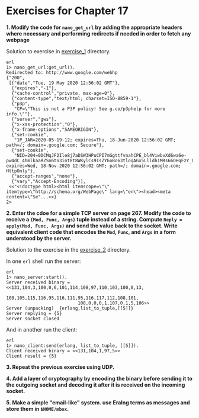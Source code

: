 # Exercises for Chapter 17

**1. Modify the code for `nano_get_url` by adding the appropriate headers where necessary and performing redirects if needed in order to fetch any webpage**

Solution to exercise in [exercise_1](exercise_1/) directory.

```
erl
1> nano_get_url:get_url().
Redirected to: http://www.google.com/webhp
{"200",
 [{"date","Tue, 19 May 2020 12:56:02 GMT"},
  {"expires","-1"},
  {"cache-control","private, max-age=0"},
  {"content-type","text/html; charset=ISO-8859-1"},
  {"p3p",
   "CP=\"This is not a P3P policy! See g.co/p3phelp for more info.\""},
  {"server","gws"},
  {"x-xss-protection","0"},
  {"x-frame-options","SAMEORIGIN"},
  {"set-cookie",
   "1P_JAR=2020-05-19-12; expires=Thu, 18-Jun-2020 12:56:02 GMT; path=/; domain=.google.com; Secure"},
  {"set-cookie",
   "NID=204=0DCMqJF2Ile8j7aDSW3HPuCPI7mGgttfvnahCPE_bl4ViwbvXd6wa6e-pw4dC_4hmlkaaRZSn6to3int8t8WKylCs9IsZYGoBo63tloqAGx5Llldh1MRs66OHqFzY_DUsg9BWfbBiLwqckyYatgYO3hMji8QkaWwgcKlsOcKUek; expires=Wed, 18-Nov-2020 12:56:02 GMT; path=/; domain=.google.com; HttpOnly"},
  {"accept-ranges","none"},
  {"vary","Accept-Encoding"}],
 <<"<!doctype html><html itemscope=\"\" itemtype=\"http://schema.org/WebPage\" lang=\"en\"><head><meta content=\"Se"...>>}
2>
```

**2. Enter the cdoe for a simple TCP server on page 267. Modify the code to receive a `{Mod, Func, Args}` tuple instead of a string. Compute `Reply = apply(Mod, Func, Args)` and send the value back to the socket. Write equivalent client code that encodes the `Mod`, `Func`, and `Args` in a form understood by the server.**

Solution to the exercise in the [exercise_2](exercise_2/) directory.

In one `erl` shell run the server:

```
erl
1> nano_server:start().
Server received binary = <<131,104,3,100,0,6,101,114,108,97,110,103,100,0,13,
                           108,105,115,116,95,116,111,95,116,117,112,108,101,
                           108,0,0,0,1,107,0,1,5,106>>
Server (unpacking)  {erlang,list_to_tuple,[[5]]}
Server replying = {5}
Server socket closed
```

And in another run the client:

```
erl
1> nano_client:send(erlang, list_to_tuple, [[5]]).
Client received binary = <<131,104,1,97,5>>
Client result = {5}
```

**3. Repeat the previous exercise using UDP.**

**4. Add a layer of cryptography by encoding the binary before sending it to the outgoing socket and decoding it after it is received on the incoming socket.**

**5. Make a simple "email-like" system. use Eralng terms as messages and store them in `$HOME/mbox`.**
